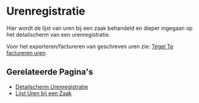# Urenregistratie

Hier wordt de lijst van uren bij een zaak behandeld en dieper ingegaan op het detailscherm van een urenregistratie.

Voor het exporteren/factureren van geschreven uren zie:
[Tegel Te factureren uren](/docs/probleemoplossing/portalen_en_moduleschermen/openingsportaal/tegel_te_factureren_uren.md).

## Gerelateerde Pagina's

* [Detailscherm Urenregistratie](/docs/probleemoplossing/module_overstijgende_schermen/urenregistratie/detailscherm_urenregistratie.md)
* [Lijst Uren bij een Zaak](/docs/probleemoplossing/module_overstijgende_schermen/urenregistratie/lijst_van_uren_bij_een_zaak.md)
